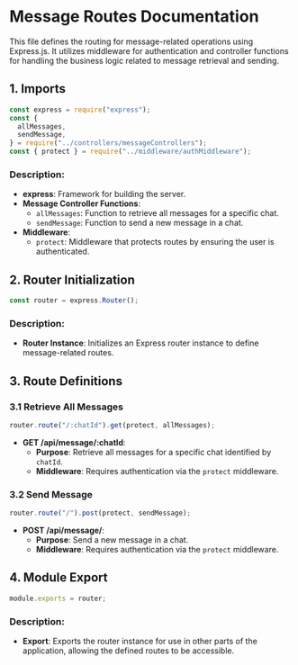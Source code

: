 
# Message Routes Documentation

This file defines the routing for message-related operations using Express.js. It utilizes middleware for authentication and controller functions for handling the business logic related to message retrieval and sending.

## 1. Imports

```javascript
const express = require("express");
const {
  allMessages,
  sendMessage,
} = require("../controllers/messageControllers");
const { protect } = require("../middleware/authMiddleware");
```
### Description:
- **express**: Framework for building the server.
- **Message Controller Functions**:
  - `allMessages`: Function to retrieve all messages for a specific chat.
  - `sendMessage`: Function to send a new message in a chat.
- **Middleware**:
  - `protect`: Middleware that protects routes by ensuring the user is authenticated.

## 2. Router Initialization

```javascript
const router = express.Router();
```
### Description:
- **Router Instance**: Initializes an Express router instance to define message-related routes.

## 3. Route Definitions

### 3.1 Retrieve All Messages

```javascript
router.route("/:chatId").get(protect, allMessages);
```
- **GET /api/message/:chatId**: 
  - **Purpose**: Retrieve all messages for a specific chat identified by `chatId`.
  - **Middleware**: Requires authentication via the `protect` middleware.

### 3.2 Send Message

```javascript
router.route("/").post(protect, sendMessage);
```
- **POST /api/message/**: 
  - **Purpose**: Send a new message in a chat.
  - **Middleware**: Requires authentication via the `protect` middleware.

## 4. Module Export

```javascript
module.exports = router;
```
### Description:
- **Export**: Exports the router instance for use in other parts of the application, allowing the defined routes to be accessible.
